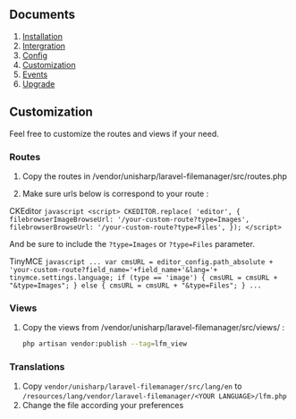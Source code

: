 ## Documents

  1. [Installation](https://github.com/UniSharp/laravel-filemanager/blob/master/docs/installation.md)
  1. [Intergration](https://github.com/UniSharp/laravel-filemanager/blob/master/docs/integration.md)
  1. [Config](https://github.com/UniSharp/laravel-filemanager/blob/master/docs/config.md)
  1. [Customization](https://github.com/UniSharp/laravel-filemanager/blob/master/docs/customization.md)
  1. [Events](https://github.com/UniSharp/laravel-filemanager/blob/master/docs/events.md)
  1. [Upgrade](https://github.com/UniSharp/laravel-filemanager/blob/master/docs/upgrade.md)

## Customization

Feel free to customize the routes and views if your need.

### Routes

1. Copy the routes in /vendor/unisharp/laravel-filemanager/src/routes.php

1. Make sure urls below is correspond to your route :

  CKEditor
    ```javascript
        <script>
            CKEDITOR.replace( 'editor', {
                filebrowserImageBrowseUrl: '/your-custom-route?type=Images',
                filebrowserBrowseUrl: '/your-custom-route?type=Files',
            });
        </script>
    ```
    
  And be sure to include the `?type=Images` or `?type=Files` parameter.

  TinyMCE
    ```javascript
        ...
        var cmsURL = editor_config.path_absolute + 'your-custom-route?field_name='+field_name+'&lang='+ tinymce.settings.language;
        if (type == 'image') {
          cmsURL = cmsURL + "&type=Images";
        } else {
          cmsURL = cmsURL + "&type=Files";
        }
        ...
    ```

### Views

1. Copy the views from /vendor/unisharp/laravel-filemanager/src/views/ :

    ```bash
    php artisan vendor:publish --tag=lfm_view
    ```

### Translations

1. Copy `vendor/unisharp/laravel-filemanager/src/lang/en` to `/resources/lang/vendor/laravel-filemanager/<YOUR LANGUAGE>/lfm.php`
2. Change the file according your preferences
